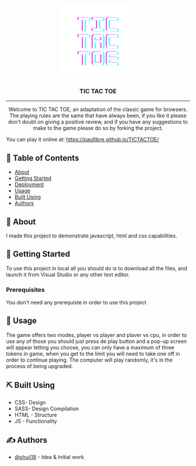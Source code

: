 <p align="center">
  <a href="" rel="noopener">
 <img width=200px height=200px src="imgs/tictactoe.png" alt="Project logo"></a>
</p>

<h3 align="center">TIC TAC TOE</h3>

<div align="center">

</div>

---

<p align="center"> Welcome to TIC TAC TOE, an adaptation of the classic game for browsers. The playing rules are the same that have always been, if you like it please don't doubt on giving a positive review, and if you have any suggestions to make to the game please do so by forking the project.

You can play it online at:  https://paullibre.github.io/TICTACTOE/
    <br> 
</p>

## 📝 Table of Contents

- [About](#about)
- [Getting Started](#getting_started)
- [Deployment](#deployment)
- [Usage](#usage)
- [Built Using](#built_using)
- [Authors](#authors)

## 🧐 About <a name = "about"></a>

I made this project to demonstrate javascript, html and css capabilities.

## 🏁 Getting Started <a name = "getting_started"></a>

To use this project in local all you should do is to download all the files, and launch it from Visual Studio or any other text editor.

### Prerequisites

You don't need any prerequiste in order to use this project

## 🎈 Usage <a name="usage"></a>

The game offers two modes, player vs player and plaver vs cpu, in order to use any of those you should just press de play button and a pop-up screen will appear letting you choose, you can only have a maximum of three tokens in game, when you get to the limit you will need to take one off in order to continue playing.
The computer will play randomly, it's in the process of being upgraded.

## ⛏️ Built Using <a name = "built_using"></a>

- CSS- Design
- SASS- Design Compilation
- HTML - Structure
- JS - Functionality

## ✍️ Authors <a name = "authors"></a>

- [@shuii18](https://github.com/shuii18) - Idea & Initial work
